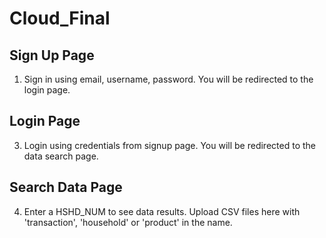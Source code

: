 # Cloud_Final

## Sign Up Page
1. Sign in using email, username, password. You will be redirected to the login page.

## Login Page
3. Login using credentials from signup page. You will be redirected to the data search page.
## Search Data Page
4. Enter a HSHD_NUM to see data results. Upload CSV files here with 'transaction', 'household' or 'product' in the name.
